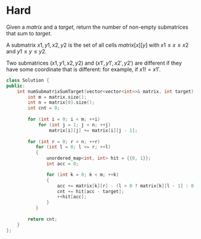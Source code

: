 # Hard

Given a $matrix$ and a $target$, return the number of non-empty submatrices that sum to $target$.

A submatrix $x1, y1, x2, y2$ is the set of all cells $matrix[x][y]$ with $x1 \leq x \leq x2$ and $y1 \leq y \leq y2$.

Two submatrices $(x1, y1, x2, y2)$ and $(x1', y1', x2', y2')$ are different if they have some coordinate that is different: for example, if $x1 != x1'$.

```cpp
class Solution {
public:
    int numSubmatrixSumTarget(vector<vector<int>>& matrix, int target) {
        int m = matrix.size();
        int n = matrix[0].size();
        int cnt = 0;
        
        for (int i = 0; i < m; ++i)
            for (int j = 1; j < n; ++j)
                matrix[i][j] += matrix[i][j - 1];
        
        for (int r = 0; r < n; ++r)
           for (int l = 0; l <= r; ++l)
           {
               unordered_map<int, int> hit = {{0, 1}};
               int acc = 0;

               for (int k = 0; k < m; ++k)
               {
                   acc += matrix[k][r] - (l > 0 ? matrix[k][l - 1] : 0);
                   cnt += hit[acc - target];
                   ++hit[acc];
               }
           }
        
        return cnt;
    }
};
```
